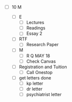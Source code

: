 
- [ ] 10 M

  - [ ] E 
    - [ ] Lectures
	- [ ] Readings
	- [ ] Essay 2
	
  - [ ] RTF 
    - [ ] Research Paper 
	
  - [ ] M
    - [ ] R Q MAY 18
	- [ ] Check Canvas

  - [ ] Registration and Tuition
	- [ ] Call Onestop 

  - [ ] get letters done
    - [ ] kp letter 
	- [ ] dr letter 
	- [ ] psychiatrist letter 
